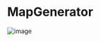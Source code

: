# MapGenerator

![image](https://github.com/LeoRousseau/MapGenerator/assets/32513469/a5d2283d-de53-4f98-bf0f-05a97e203158)
